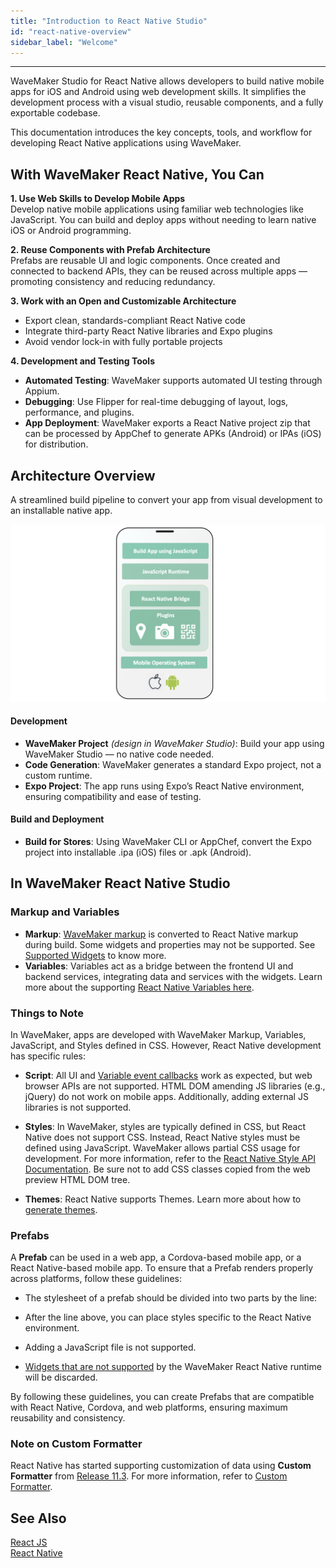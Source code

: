 ```yaml
---
title: "Introduction to React Native Studio"
id: "react-native-overview"
sidebar_label: "Welcome"
---
```

---


WaveMaker Studio for React Native allows developers to build native mobile apps for iOS and Android using web development skills. It simplifies the development process with a visual studio, reusable components, and a fully exportable codebase.

This documentation introduces the key concepts, tools, and workflow for developing React Native applications using WaveMaker.

## With WaveMaker React Native, You Can

**1. Use Web Skills to Develop Mobile Apps**  
Develop native mobile applications using familiar web technologies like JavaScript. You can build and deploy apps without needing to learn native iOS or Android programming.

**2. Reuse Components with Prefab Architecture**  
Prefabs are reusable UI and logic components. Once created and connected to backend APIs, they can be reused across multiple apps — promoting consistency and reducing redundancy.

**3. Work with an Open and Customizable Architecture**  
- Export clean, standards-compliant React Native code  
- Integrate third-party React Native libraries and Expo plugins  
- Avoid vendor lock-in with fully portable projects

**4. Development and Testing Tools**

- **Automated Testing**: WaveMaker supports automated UI testing through Appium.
- **Debugging**: Use Flipper for real-time debugging of layout, logs, performance, and plugins.
- **App Deployment**: WaveMaker exports a React Native project zip that can be processed by AppChef to generate APKs (Android) or IPAs (iOS) for distribution.

## Architecture Overview

A streamlined build pipeline to convert your app from visual development to an installable native app.

![](/learn/assets/react-native-architecture.png)

#### Development

- **WaveMaker Project** *(design in WaveMaker Studio)*: Build your app using WaveMaker Studio — no native code needed.
- **Code Generation**: WaveMaker generates a standard Expo project, not a custom runtime.
- **Expo Project**: The app runs using Expo’s React Native environment, ensuring compatibility and ease of testing.

#### Build and Deployment

- **Build for Stores**: Using WaveMaker CLI or AppChef, convert the Expo project into installable .ipa (iOS) files or .apk (Android).

## In WaveMaker React Native Studio

### Markup and Variables

- **Markup**: [WaveMaker markup](/learn/app-development/ui-design/page-artefacts#page-markup) is converted to React Native markup during build. Some widgets and properties may not be supported. See [Supported Widgets](/learn/react-native/supported-widgets) to know more.
- **Variables**: Variables act as a bridge between the frontend UI and backend services, integrating data and services with the widgets. Learn more about the supporting [React Native Variables here](/learn/react-native/supported-variables).

### Things to Note

In WaveMaker, apps are developed with WaveMaker Markup, Variables, JavaScript, and Styles defined in CSS. However, React Native development has specific rules:

- **Script**: All UI and [Variable event callbacks](/learn/app-development/variables/accessing-elements-via-javascript) work as expected, but web browser APIs are not supported. HTML DOM amending JS libraries (e.g., jQuery) do not work on mobile apps. Additionally, adding external JS libraries is not supported.

- **Styles**: In WaveMaker, styles are typically defined in CSS, but React Native does not support CSS. Instead, React Native styles must be defined using JavaScript. WaveMaker allows partial CSS usage for development. For more information, refer to the [React Native Style API Documentation](https://www.wavemakeronline.com/app-runtime/latest/rn/style-docs/widgets/basic/anchor/). Be sure not to add CSS classes copied from the web preview HTML DOM tree.

- **Themes**: React Native supports Themes. Learn more about how to [generate themes](/learn/react-native/theme).

### Prefabs

A **Prefab** can be used in a web app, a Cordova-based mobile app, or a React Native-based mobile app. To ensure that a Prefab renders properly across platforms, follow these guidelines:

- The stylesheet of a prefab should be divided into two parts by the line:


- After the line above, you can place styles specific to the React Native environment.
- Adding a JavaScript file is not supported.
- [Widgets that are not supported](/learn/react-native/supported-widgets) by the WaveMaker React Native runtime will be discarded.

By following these guidelines, you can create Prefabs that are compatible with React Native, Cordova, and web platforms, ensuring maximum reusability and consistency.

### Note on Custom Formatter

React Native has started supporting customization of data using **Custom Formatter** from [Release 11.3](/learn/wavemaker-release-notes/v11-3-0). For more information, refer to [Custom Formatter](/learn/app-development/variables/custom-formatter).

## See Also

[React JS](https://reactjs.org/)  
[React Native](https://reactnative.dev/)    